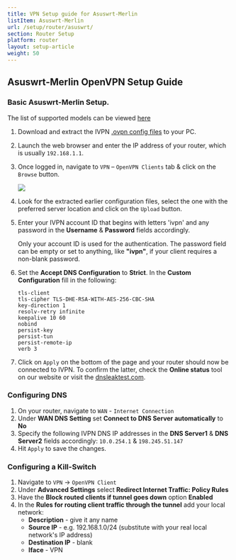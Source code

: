 ```yaml
---
title: VPN Setup guide for Asuswrt-Merlin
listItem: Asuswrt-Merlin
url: /setup/router/asuswrt/
section: Router Setup
platform: router
layout: setup-article
weight: 50
---
```

## Asuswrt-Merlin OpenVPN Setup Guide

### Basic Asuswrt-Merlin Setup.

<div markdown="1" class="notice notice--warning">
The list of supported models can be viewed <a href="https://asuswrt.lostrealm.ca/about">here</a>
</div>

1.  Download and extract the IVPN [.ovpn config files](/releases/config/ivpn-openvpn-config.zip) to your PC.

2.  Launch the web browser and enter the IP address of your router, which is usually `192.168.1.1`.

3.  Once logged in, navigate to `VPN` – `OpenVPN Clients` tab & click on the `Browse` button.

    ![](/images-static/uploads/install-openvpn-asuswrt-010.png)

4.  Look for the extracted earlier configuration files, select the one with the preferred server location and click on the `Upload` button.

5.  Enter your IVPN account ID that begins with letters 'ivpn' and any password in the **Username** & **Password** fields accordingly.

    <div markdown="1" class="notice notice--info">
    Only your account ID is used for the authentication. The password field can be empty or set to anything, like <strong>"ivpn"</strong>, if your client requires a non-blank password.
    </div>

6.  Set the **Accept DNS Configuration** to **Strict**. In the **Custom Configuration** fill in the following:

    ```
    tls-client
    tls-cipher TLS-DHE-RSA-WITH-AES-256-CBC-SHA
    key-direction 1
    resolv-retry infinite
    keepalive 10 60
    nobind
    persist-key
    persist-tun
    persist-remote-ip
    verb 3
    ```

7.  Click on `Apply` on the bottom of the page and your router should now be connected to IVPN. To confirm the latter, check the **Online status** tool on our website or visit the [dnsleaktest.com](https://dnsleaktest.com/).

### Configuring DNS

1. On your router, navigate to `WAN` - `Internet Connection`
2. Under **WAN DNS Setting** set **Connect to DNS Server automatically** to **No**
3. Specify the following IVPN DNS IP addresses in the **DNS Server1** & **DNS Server2** fields accordingly: `10.0.254.1` & `198.245.51.147`
4. Hit `Apply` to save the changes.

### Configuring a Kill-Switch

1.  Navigate to `VPN` -> `OpenVPN Client`
2.  Under **Advanced Settings** select **Redirect Internet Traffic: Policy Rules**
3.  Have the **Block routed clients if tunnel goes down** option **Enabled**
4.  In the **Rules for routing client traffic through the tunnel** add your local network:  
    * **Description** - give it any name
    * **Source IP** - e.g. 192.168.1.0/24 (substitute with your real local network's IP address)
    * **Destination IP** - blank
    * **Iface** - VPN

